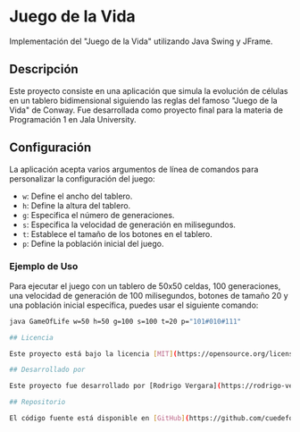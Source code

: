 # Juego de la Vida

Implementación del "Juego de la Vida" utilizando Java Swing y JFrame.

## Descripción

Este proyecto consiste en una aplicación que simula la evolución de células en un tablero bidimensional siguiendo las reglas del famoso "Juego de la Vida" de Conway. Fue desarrollada como proyecto final para la materia de Programación 1 en Jala University.

## Configuración

La aplicación acepta varios argumentos de línea de comandos para personalizar la configuración del juego:

- `w`: Define el ancho del tablero.
- `h`: Define la altura del tablero.
- `g`: Especifica el número de generaciones.
- `s`: Especifica la velocidad de generación en milisegundos.
- `t`: Establece el tamaño de los botones en el tablero.
- `p`: Define la población inicial del juego.

### Ejemplo de Uso

Para ejecutar el juego con un tablero de 50x50 celdas, 100 generaciones, una velocidad de generación de 100 milisegundos, botones de tamaño 20 y una población inicial específica, puedes usar el siguiente comando:

```bash
java GameOfLife w=50 h=50 g=100 s=100 t=20 p="101#010#111"

## Licencia

Este proyecto está bajo la licencia [MIT](https://opensource.org/licenses/MIT).

## Desarrollado por

Este proyecto fue desarrollado por [Rodrigo Vergara](https://rodrigo-vergara-n8sa2gjkd-cuedefox.vercel.app/).

## Repositorio

El código fuente está disponible en [GitHub](https://github.com/cuedefox/game-of-ife-java).